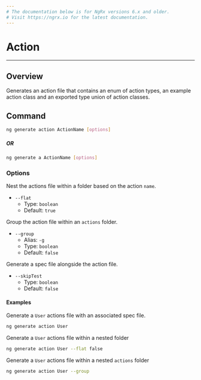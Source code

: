 ```yaml
---
# The documentation below is for NgRx versions 6.x and older.
# Visit https://ngrx.io for the latest documentation.
---
```


# Action

---

## Overview

Generates an action file that contains an enum of action types,
an example action class and an exported type union of action classes.

## Command

```sh
ng generate action ActionName [options]
```

##### OR

```sh
ng generate a ActionName [options]
```

### Options

Nest the actions file within a folder based on the action `name`.

- `--flat`
  - Type: `boolean`
  - Default: `true`

Group the action file within an `actions` folder.

- `--group`
  - Alias: `-g`
  - Type: `boolean`
  - Default: `false`

Generate a spec file alongside the action file.

- `--skipTest`
  - Type: `boolean`
  - Default: `false`

#### Examples

Generate a `User` actions file with an associated spec file.

```sh
ng generate action User
```

Generate a `User` actions file within a nested folder

```sh
ng generate action User --flat false
```

Generate a `User` actions file within a nested `actions` folder

```sh
ng generate action User --group
```

